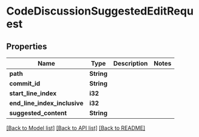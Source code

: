 # CodeDiscussionSuggestedEditRequest

## Properties

Name | Type | Description | Notes
------------ | ------------- | ------------- | -------------
**path** | **String** |  | 
**commit_id** | **String** |  | 
**start_line_index** | **i32** |  | 
**end_line_index_inclusive** | **i32** |  | 
**suggested_content** | **String** |  | 

[[Back to Model list]](../README.md#documentation-for-models) [[Back to API list]](../README.md#documentation-for-api-endpoints) [[Back to README]](../README.md)


